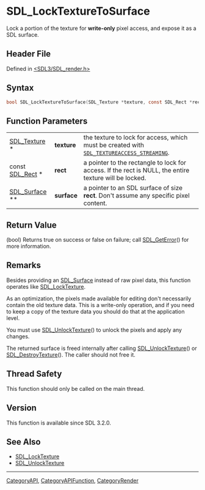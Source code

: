 # SDL_LockTextureToSurface

Lock a portion of the texture for **write-only** pixel access, and expose it as a SDL surface.

## Header File

Defined in [<SDL3/SDL_render.h>](https://github.com/libsdl-org/SDL/blob/main/include/SDL3/SDL_render.h)

## Syntax

```c
bool SDL_LockTextureToSurface(SDL_Texture *texture, const SDL_Rect *rect, SDL_Surface **surface);
```

## Function Parameters

|                               |             |                                                                                                                          |
| ----------------------------- | ----------- | ------------------------------------------------------------------------------------------------------------------------ |
| [SDL_Texture](SDL_Texture) *  | **texture** | the texture to lock for access, which must be created with [`SDL_TEXTUREACCESS_STREAMING`](SDL_TEXTUREACCESS_STREAMING). |
| const [SDL_Rect](SDL_Rect) *  | **rect**    | a pointer to the rectangle to lock for access. If the rect is NULL, the entire texture will be locked.                   |
| [SDL_Surface](SDL_Surface) ** | **surface** | a pointer to an SDL surface of size **rect**. Don't assume any specific pixel content.                                   |

## Return Value

(bool) Returns true on success or false on failure; call
[SDL_GetError](SDL_GetError)() for more information.

## Remarks

Besides providing an [SDL_Surface](SDL_Surface) instead of raw pixel data,
this function operates like [SDL_LockTexture](SDL_LockTexture).

As an optimization, the pixels made available for editing don't necessarily
contain the old texture data. This is a write-only operation, and if you
need to keep a copy of the texture data you should do that at the
application level.

You must use [SDL_UnlockTexture](SDL_UnlockTexture)() to unlock the pixels
and apply any changes.

The returned surface is freed internally after calling
[SDL_UnlockTexture](SDL_UnlockTexture)() or
[SDL_DestroyTexture](SDL_DestroyTexture)(). The caller should not free it.

## Thread Safety

This function should only be called on the main thread.

## Version

This function is available since SDL 3.2.0.

## See Also

- [SDL_LockTexture](SDL_LockTexture)
- [SDL_UnlockTexture](SDL_UnlockTexture)






----
[CategoryAPI](CategoryAPI), [CategoryAPIFunction](CategoryAPIFunction), [CategoryRender](CategoryRender)

